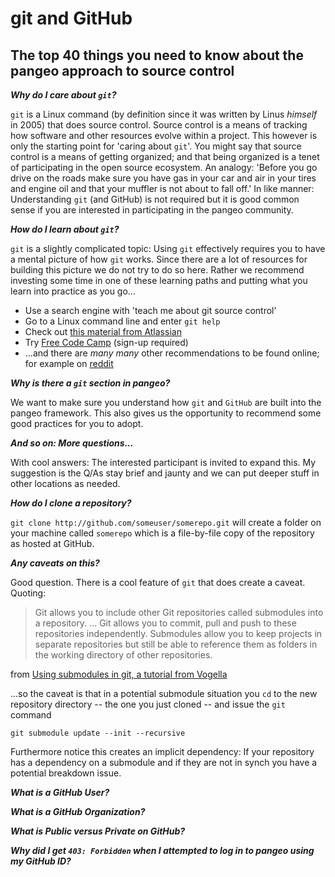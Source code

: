 # git and GitHub 

## The top 40 things you need to know about the pangeo approach to source control

***Why do I care about `git`?***

`git` is a Linux command (by definition since it was written by Linus *himself* in 2005) that does source control. 
Source control is a means of tracking how software and other resources evolve within a project. This however is only
the starting point for 'caring about `git`'. You might say that source control is a means of getting organized; and
that being organized is a tenet of participating in the open source ecosystem. An analogy: 
'Before you go drive on the roads make sure you have gas in your car and air in your tires and engine oil and that 
your muffler is not about to fall off.' In like manner: Understanding `git` (and GitHub) is not required but it 
is good common sense if you are interested in participating in the pangeo community.

***How do I learn about `git`?***

`git` is a slightly complicated topic: Using `git` effectively requires you to have a mental picture of how 
`git` works. Since there are a lot of resources for building this picture we do not try to do so here. Rather 
we recommend investing some time in one of these learning paths and putting what you learn into practice as you go... 

- Use a search engine with 'teach me about git source control'
- Go to a Linux command line and enter `git help`
- Check out [this material from Atlassian](https://www.atlassian.com/git/tutorials/what-is-git)
- Try [Free Code Camp](http://freecodecamp.org) (sign-up required)
- ...and there are *many many* other recommendations to be found online; for example on 
[reddit](https://www.reddit.com/r/learnprogramming/comments/66u0v7/what_is_the_best_tutorial_to_learn_both_gitgithub/)

***Why is there a `git` section in pangeo?***

We want to make sure you understand how `git` and `GitHub` are built into the pangeo framework. This also gives us
the opportunity to recommend some good practices for you to adopt. 

***And so on: More questions...***

With cool answers: The interested participant is invited to expand this. My suggestion is the Q/As stay brief
and jaunty and we can put deeper stuff in other locations as needed.

***How do I clone a repository?***

`git clone http://github.com/someuser/somerepo.git` will create a folder on your machine called `somerepo` which
is a file-by-file copy of the repository as hosted at GitHub. 

***Any caveats on this?***

Good question. There is a cool feature of `git` that does create a caveat. Quoting: 

> Git allows you to include other Git repositories called submodules into a repository. ... Git allows 
you to commit, pull and push to these repositories independently. Submodules allow you to keep projects 
in separate repositories but still be able to reference them as folders in the working directory of 
other repositories.

from 
[Using submodules in git, a tutorial from Vogella](https://www.vogella.com/tutorials/GitSubmodules/article.html)

...so the caveat is that in a potential submodule situation you `cd` to the new repository directory -- the one
you just cloned -- and issue the `git` command

```git submodule update --init --recursive```

Furthermore notice this creates an implicit dependency: If your repository has a dependency on a submodule and
if they are not in synch you have a potential breakdown issue. 


***What is a GitHub User?***

***What is a GitHub Organization?***

***What is Public versus Private on GitHub?***

***Why did I get `403: Forbidden` when I attempted to log in to pangeo using my GitHub ID?***
